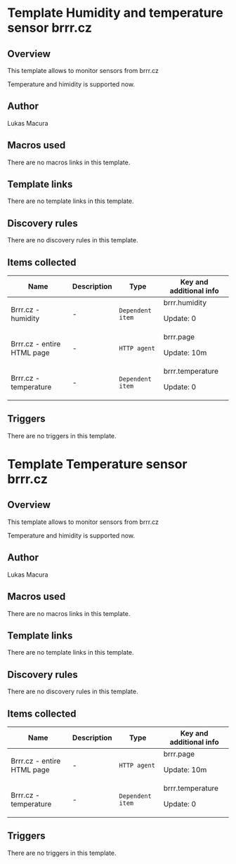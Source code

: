 # Template Humidity and temperature sensor brrr.cz

## Overview

This template allows to monitor sensors from brrr.cz


Temperature and himidity is supported now.


 

## Author

Lukas Macura

## Macros used

There are no macros links in this template.

## Template links

There are no template links in this template.

## Discovery rules

There are no discovery rules in this template.

## Items collected

|Name|Description|Type|Key and additional info|
|----|-----------|----|----|
|Brrr.cz - humidity|<p>-</p>|`Dependent item`|brrr.humidity<p>Update: 0</p>|
|Brrr.cz - entire HTML page|<p>-</p>|`HTTP agent`|brrr.page<p>Update: 10m</p>|
|Brrr.cz - temperature|<p>-</p>|`Dependent item`|brrr.temperature<p>Update: 0</p>|
## Triggers

There are no triggers in this template.

# Template Temperature sensor brrr.cz

## Overview

This template allows to monitor sensors from brrr.cz


Temperature and himidity is supported now.


 

## Author

Lukas Macura

## Macros used

There are no macros links in this template.

## Template links

There are no template links in this template.

## Discovery rules

There are no discovery rules in this template.

## Items collected

|Name|Description|Type|Key and additional info|
|----|-----------|----|----|
|Brrr.cz - entire HTML page|<p>-</p>|`HTTP agent`|brrr.page<p>Update: 10m</p>|
|Brrr.cz - temperature|<p>-</p>|`Dependent item`|brrr.temperature<p>Update: 0</p>|
## Triggers

There are no triggers in this template.

